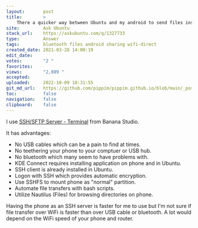 ```yaml
---
layout:       post
title:        >
    There a quicker way between Ubuntu and my android to send files instead of Bluetooth or cable
site:         Ask Ubuntu
stack_url:    https://askubuntu.com/q/1327733
type:         Answer
tags:         bluetooth files android sharing wifi-direct
created_date: 2021-03-28 14:00:19
edit_date:    
votes:        "2 "
favorites:    
views:        "2,089 "
accepted:     
uploaded:     2022-10-09 18:31:55
git_md_url:   https://github.com/pippim/pippim.github.io/blob/main/_posts/2021/2021-03-28-There-a-quicker-way-between-Ubuntu-and-my-android-to-send-files-instead-of-Bluetooth-or-cable.md
toc:          false
navigation:   false
clipboard:    false
---
```


I use [SSH/SFTP Server - Terminal][1] from Banana Studio.

It has advantages:

- No USB cables which can be a pain to find at times.
- No teethering your phone to your comptuer or USB hub.
- No bluetooth which many seem to have problems with.
- KDE Connect requires installing application on phone and in Ubuntu.
- SSH client is already installed in Ubuntu.
- Logon with SSH which provides automatic encryption.
- Use SSHFS to mount phone as "normal" partition.
- Automate file transfers with bash scripts.
- Utilize Nautilus (Files) for browsing directories on phone.

Having the phone as an SSH server is faster for me to use but I'm not sure if file transfer over WiFi is faster than over USB cable or bluetooth. A lot would depend on the WiFi speed of your phone and router.


  [1]: https://play.google.com/store/apps/details?id=net.xnano.android.sshserver&hl=en_CA&gl=US
